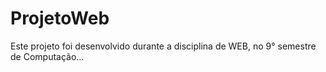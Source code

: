 # ProjetoWeb
 Este projeto foi desenvolvido durante a disciplina de WEB, no 9° semestre de Computação...
